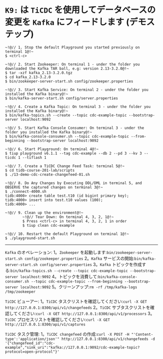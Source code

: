 # `K9:` は `TiCDC` を使用してデータベースの変更を `Kafka` にフィードします (デモステップ)

```
~!@// 1. Stop the default Playground you started previously on terminal 1@!~
$ <ctrl-c>

~!@// 2. Start Zookeeper: On terminal 1 - under the folder you downloaded the Kafka TAR ball, e.g: version 2.13-3.2.0@!~
$ tar -xzf kafka_2.13-3.2.0.tgz
$ cd kafka_2.13-3.2.0
$ bin/zookeeper-server-start.sh config/zookeeper.properties

~!@// 3. Start Kafka Service: On terminal 2 - under the folder you installed the Kafka binary@!~
$ bin/kafka-server-start.sh config/server.properties

~!@// 4. Create a Kafka Topic: On terminal 3 - under the folder you installed the Kafka binary@!~
$ bin/kafka-topics.sh --create --topic cdc-example-topic --bootstrap-server localhost:9092

~!@// 5. Start Kafka Console Consumer: On terminal 3 - under the folder you installed the Kafka binary@!~
$ bin/kafka-console-consumer.sh --topic cdc-example-topic --from-beginning --bootstrap-server localhost:9092

~!@// 6. Start Playground: On terminal 4@!~
$ tiup playground v6.1.1 --tag cdc-example --db 2 --pd 3 --kv 3 --ticdc 1 --tiflash 1

~!@// 7. Create a TiCDC Change Feed Task: terminal 5@!~
$ cd tidb-course-201-lab/scripts
$ ./13-demo-cdc-create-changefeed-01.sh

~!@// 8. Do Any Changes by Executing DDL/DML in terminal 5, and OBSERVE the captured changes on terminal 3@!~
$ ./connect-4000.sh
tidb:4000> create table test.t10 (id bigint primary key);
tidb:4000> insert into test.t10 values (100);
tidb:4000> ...

~!@// 9. Clean up the environment@!~
        ~!@// Tear Down: On terminal 4, 3, 2, 1@!~
        $ Press <ctrl-c> in terminal 4, 3, 2, 1 in order
        $ tiup clean cdc-example

~!@// 10. Restart the default Playground on terminal 1@!~
$ ./playground-start.sh
```
------------------------------------------------------------------------------
`Kafka` のオペレーション:
1。`Zookeeper` を起動します:`bin/zookeeper-server-start.sh config/zookeeper.properties`
2。`Kafka` サービスの開始:`bin/kafka-server-start.sh config/server.properties`
3。`Kafka` トピックを作成する:`bin/kafka-topics.sh --create --topic cdc-example-topic --bootstrap-server localhost:9092`
4。トピックを消費して:`bin/kafka-console-consumer.sh --topic cdc-example-topic --from-beginning --bootstrap-server localhost:9092`
5。クリーンアップ:`rm -rf /tmp/kafka-logs /tmp/zookeeper`

`TiCDC` ビューアー:
1。`TiCDC` タスクリストを確認してください:`curl -X GET http://127.0.0.1:8300/api/v1/changefeeds`
2。`TiCDC` サブタスクリストを確認してください:`curl -X GET http://127.0.0.1:8300/api/v1/processors`
3。`TiCDC` プロセスリストを確認してください:`curl -X GET http://127.0.0.1:8300/api/v1/captures`

`TiCDC` タスク管理:
1。`TiCDC changefeed` の作成:`curl -X POST -H "'Content-type':'application/json'" http://127.0.0.1:8300/api/v1/changefeeds -d '{"changefeed_id":"cdc-example","sink_uri":"kafka://127.0.0.1:9092/cdc-example-topic?protocol=open-protocol"}'`